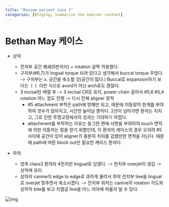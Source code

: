 ```yaml
---
title: "Review patient Case 1"
categories: [Bloging, Summarize the seminar content]
---
```


# Bethan May 케이스 
- 상악
  - 전치부 공간 폐쇄(5번까지) + rotation 살짝 적용했다.
  - 구치부(#6,7)가 lingual torque 되어 있다고 생각해서 buccal torque 주었다. -> 구치부는 x. 공간을 축소할 것(공간이 많다.) Buccal로 expansion하기 보다는 ㅣㅣ 이런 식으로 avoid가 아닌 arch로도 괜찮다.
  - 3 incisal만 배열 후 -> 3 incisal CR로 유지, power chain 걸어서 #5,6 #5,4 rotation 어느 정도 진행 -> 다시 전체 aligner 장착
    - #5 attachment 부착은 path에 방해만 되고, 때문에 이동량의 한계를 부여하여 갯수가 많아지고, 시간만 늘어날 뿐이다. 2년이 넘어가면 환자는 지치고, 그로 인한 투명교정에서의 성과는 기대하기 어렵다.
    - attachment를 부착하는 이유는 동그란 면에 사면을 부여하여 touch 면적에 의한 이동하는 힘을 얻기 위함인데, 이 환자의 케이스의 경우 오히려 #5 사이에 공간이 있어 aligner가 충분히 치아를 감쌀만한 면적을 지닌다. 때문에 path에 따른 block out만 필요한 케이스 환자다.

- 하악
  - 양측 class3 환자라 4전치만 lingual로 당겼다. -> 전치부 overjet이 생김 -> 상악에 유리
  - 상하악 canine이 edge to edge로 과하게 물려서 하악 전치부 line을 lingual로 overjet 맞추면서 축소시켰다. -> 전치부 위치는 canine의 rotation 각도와 상하악 bite를 보고 치열궁 line을 어느 치아에 따를지 알 수 있다.

![img](/assets/img/bloging/reveiw_patient_cases/bethan_may/1.png)